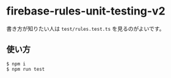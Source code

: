 # firebase-rules-unit-testing-v2

書き方が知りたい人は `test/rules.test.ts` を見るのがよいです。

## 使い方

```
$ npm i
$ npm run test
```
